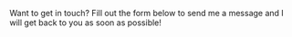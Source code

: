  Want to get in touch? Fill out the form below to send me a message and I will get back to you as soon as possible!
